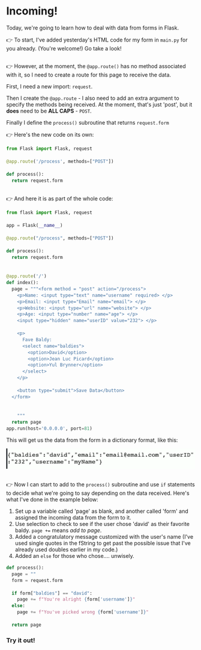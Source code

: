 # Incoming!

Today, we're going to learn how to deal with data from forms in Flask.

👉 To start, I've added yesterday's HTML code for my form in `main.py` for you already. (You're welcome!) Go take a look!
##
👉 However, at the moment, the `@app.route()` has no method associated with it, so I need to create a route for this page to receive the data.

First, I need a new import: `request`.

Then I create the `@app.route` - I also need to add an extra argument to specify the methods being received. At the moment, that's just 'post', but it **does** need to be **ALL CAPS** - `POST`.

Finally I define the `process()` subroutine that returns `request.form`

👉 Here's the new code on its own:

```python
from Flask import Flask, request

@app.route('/process', methods=["POST"])

def process():
  return request.form
  
```

👉 And here it is as part of the whole code:

```python
from flask import Flask, request

app = Flask(__name__)

@app.route("/process", methods=["POST"])

def process():
  return request.form

  
@app.route('/')
def index():
  page = """<form method = "post" action="/process">
    <p>Name: <input type="text" name="username" required> </p>
    <p>Email: <input type="Email" name="email"> </p>
    <p>Website: <input type="url" name="website"> </p>
    <p>Age: <input type="number" name="age"> </p>
    <input type="hidden" name="userID" value="232"> </p>

    <p>
      Fave Baldy: 
      <select name="baldies">
        <option>David</option>
        <option>Jean Luc Picard</option>
        <option>Yul Brynner</option>
      </select>
    </p>

    <button type="submit">Save Data</button>
  </form>
    
    
    """
  return page
app.run(host='0.0.0.0', port=81)
```


This will get us the data from the form in a dictionary format, like this:

![](resources/01_post1.png)
##
👉 Now I can start to add to the `process()` subroutine and use `if` statements to decide what we're going to say depending on the data received. Here's what I've done in the example below:
1. Set up a variable called 'page' as blank, and another called 'form' and assigned the incoming data from the form to it.
2. Use selection to check to see if the user chose 'david' as their favorite baldy. `page +=` means *add to page*.
3. Added a congratulatory message customized with the user's name (I've used single quotes in the fString to get past the possible issue that I've already used doubles earlier in my code.)
4. Added an `else` for those who chose.... unwisely.

```python
def process():
  page = ""
  form = request.form

  if form["baldies"] == "david":
    page += f"You're alright {form['username']}"
  else:
    page += f"You've picked wrong {form['username']}"

  return page
```
### Try it out!